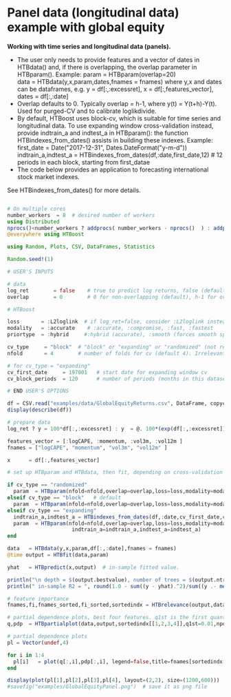 # Panel data (longitudinal data) example with global equity

**Working with time series and longitudinal data (panels).**

- The user only needs to provide features and a vector of dates in HTBdata() and, if there is overlapping, the overlap parameter in HTBparam().
  Example: 
  param  = HTBparam(overlap=20)        
  data   = HTBdata(y,x,param,dates,fnames = fnames)
  where y,x and dates can be dataframes, e.g. y = df[:,:excessret], x = df[:,features_vector], dates = df[:,:date]
- Overlap defaults to 0. Typically overlap = h-1, where y(t) = Y(t+h)-Y(t). Used for purged-CV and to calibrate loglikdivide.
- By default, HTBoost uses block-cv, which is suitable for time series and longitudinal data. 
  To use expanding window cross-validation instead, provide indtrain_a and indtest_a in HTBparam():
  the function HTBindexes_from_dates() assists in building these indexes.
  Example: 
  first_date = Date("2017-12-31", Dates.DateFormat("y-m-d"))
  indtrain_a,indtest_a = HTBindexes_from_dates(df,:date,first_date,12)  # 12 periods in each block, starting from first_datae
- The code below provides an application to forecasting international stock market indexes. 

See HTBindexes_from_dates() for more details.   

```julia 

# On multiple cores
number_workers  = 8  # desired number of workers
using Distributed
nprocs()<number_workers ? addprocs( number_workers - nprocs()  ) : addprocs(0)
@everywhere using HTBoost

using Random, Plots, CSV, DataFrames, Statistics

Random.seed!(1)

# USER'S INPUTS 

# data
log_ret        = false    # true to predict log returns, false (default) to predict returns
overlap        = 0        # 0 for non-overlapping (default), h-1 for overlapping

# HTBoost

loss       = :L2loglink  # if log_ret=false, consider :L2loglink instead of :L2 
modality   = :accurate    # :accurate, :compromise, :fast, :fastest
priortype  = :hybrid     #:hybrid (accurate), :smooth (forces smooth split)

cv_type     = "block"  # "block" or "expanding" or "randomized" (not recommended for time series and panels)
nfold       = 4        # number of folds for cv (default 4). Irrelevant if cv_type = "expanding".

# for cv_type = "expanding" 
cv_first_date     = 197001   # start date for expanding window cv       
cv_block_periods  = 120      # number of periods (months in this dataset): if cv_type="block", this is the block size

# END USER'S OPTIONS

df = CSV.read("examples/data/GlobalEquityReturns.csv", DataFrame, copycols = true) # import data as dataframe. Monthly LOG excess returns.
display(describe(df))

# prepare data 
log_ret ? y = 100*df[:,:excessret] : y  = @. 100*(exp(df[:,:excessret]) )

features_vector = [:logCAPE, :momentum, :vol3m, :vol12m ]
fnames = ["logCAPE", "momentum", "vol3m", "vol12m" ]

x      = df[:,features_vector]

# set up HTBparam and HTBdata, then fit, depending on cross-validation type

if cv_type == "randomized"
  param  = HTBparam(nfold=nfold,overlap=overlap,loss=loss,modality=modality,priortype=priortype,randomizecv=true) 
elseif cv_type == "block"   # default 
  param  = HTBparam(nfold=nfold,overlap=overlap,loss=loss,modality=modality,priortype=priortype) 
elseif cv_type == "expanding"
  indtrain_a,indtest_a = HTBindexes_from_dates(df,:date,cv_first_date,cv_block_periods)
  param  = HTBparam(nfold=nfold,overlap=overlap,loss=loss,modality=modality,priortype=priortype,
                     indtrain_a=indtrain_a,indtest_a=indtest_a)
end 

data   = HTBdata(y,x,param,df[:,:date],fnames = fnames)
@time output = HTBfit(data,param)

yhat   = HTBpredict(x,output)  # in-sample fitted value.

println("\n depth = $(output.bestvalue), number of trees = $(output.ntrees) ")
println(" in-sample R2 = ", round(1.0 - sum((y - yhat).^2)/sum((y .- mean(y)).^2),digits=3) )

# feature importance
fnames,fi,fnames_sorted,fi_sorted,sortedindx = HTBrelevance(output,data);

# partial dependence plots, best four features. q1st is the first quantile. e.g. 0.01 or 0.05
q,pdp  = HTBpartialplot(data,output,sortedindx[[1,2,3,4]],q1st=0.01,npoints = 5000)

# partial dependence plots
pl = Vector(undef,4)

for i in 1:4 
  pl[i]   = plot(q[:,i],pdp[:,i], legend=false,title=fnames[sortedindx[i]],color=:green)
end 

display(plot(pl[1],pl[2],pl[3],pl[4], layout=(2,2), size=(1200,600)))  # display() will show it in Plots window.
#savefig("examples/GlobalEquityPanel.png")  # save it as png file

```